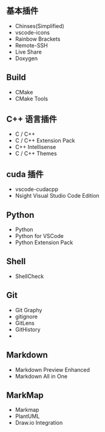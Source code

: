 
## 基本插件
+ Chinses(Simplified)
+ vscode-icons
+ Rainbow Brackets
+ Remote-SSH
+ Live Share
+ Doxygen

## Build
+ CMake
+ CMake Tools

## C++ 语言插件
+ C / C++
+ C / C++ Extension Pack 
+ C++ Intellisense
+ C / C++ Themes

## cuda 插件
+ vscode-cudacpp
+ Nsight Visual Studio Code Edition

## Python
+ Python
+ Python for VSCode
+ Python Extension Pack

## Shell 
+ ShellCheck
  
## Git
+ Git Graphy
+ gitignore
+ GitLens
+ GitHistory
+ 
## Markdown
+ Markdown Preview Enhanced
+ Markdown All in One

## MarkMap
+ Markmap
+ PlantUML
+ Draw.io Integration

## 
